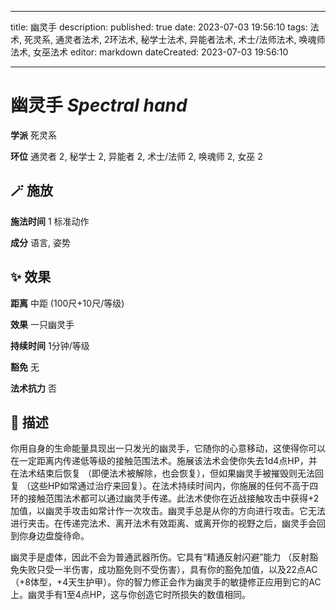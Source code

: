
---
title: 幽灵手
description: 
published: true
date: 2023-07-03 19:56:10
tags: 法术, 死灵系, 通灵者法术, 2环法术, 秘学士法术, 异能者法术, 术士/法师法术, 唤魂师法术, 女巫法术
editor: markdown
dateCreated: 2023-07-03 19:56:10

---

# **幽灵手** *Spectral hand*

**学派** 死灵系 

**环位** 通灵者 2, 秘学士 2, 异能者 2, 术士/法师 2, 唤魂师 2, 女巫 2

## 🪄 施放

**施法时间** 1 标准动作

**成分** 语言, 姿势

## ✨ 效果  

**距离** 中距 (100尺+10尺/等级) 

**效果** 一只幽灵手 

**持续时间** 1分钟/等级 

**豁免** 无

**法术抗力** 否

## 📖 描述

你用自身的生命能量具现出一只发光的幽灵手，它随你的心意移动，这使得你可以在一定距离内传递低等级的接触范围法术。施展该法术会使你失去1d4点HP，并在法术结束后恢复 （即便法术被解除，也会恢复），但如果幽灵手被摧毁则无法回复 （这些HP如常通过治疗来回复）。在法术持续时间内，你施展的任何不高于四环的接触范围法术都可以通过幽灵手传递。此法术使你在近战接触攻击中获得+2加值，以幽灵手攻击如常计作一次攻击。幽灵手总是从你的方向进行攻击。它无法进行夹击。在传递完法术、离开法术有效距离、或离开你的视野之后，幽灵手会回到你身边盘旋待命。

幽灵手是虚体，因此不会为普通武器所伤。它具有“精通反射闪避”能力 （反射豁免失败只受一半伤害，成功豁免则不受伤害），具有你的豁免加值，以及22点AC （+8体型，+4天生护甲）。你的智力修正会作为幽灵手的敏捷修正应用到它的AC上。幽灵手有1至4点HP，这与你创造它时所损失的数值相同。
    